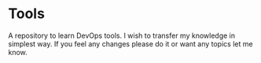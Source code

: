 # Tools

A repository to learn DevOps tools. I wish to transfer my knowledge in simplest way. If you feel any changes please do it or want any topics let me know.
